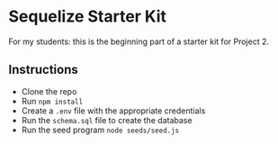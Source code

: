 # Sequelize Starter Kit 

For my students: this is the beginning part of a starter kit for Project 2.


## Instructions

- Clone the repo 
- Run `npm install`
- Create a `.env` file with the appropriate credentials 
- Run the `schema.sql` file to create the database 
- Run the seed program  `node seeds/seed.js` 